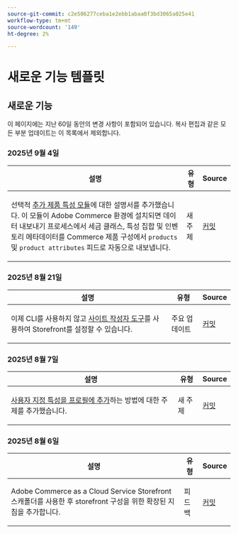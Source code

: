 ```yaml
---
source-git-commit: c2e506277ceba1e2ebb1abaa0f3bd3065a025e41
workflow-type: tm+mt
source-wordcount: '149'
ht-degree: 2%

---
```

# 새로운 기능 템플릿

## 새로운 기능

이 페이지에는 지난 60일 동안의 변경 사항이 포함되어 있습니다. 복사 편집과 같은 모든 부분 업데이트는 이 목록에서 제외합니다.

### 2025년 9월 4일

<table style="table-layout:auto;">
  <thead>
    <tr>
      <th>설명</th>
      <th>유형</th>
      <th>Source</th>
    </tr>
  </thead>
  <tbody>
    <tr>
      <td><p>선택적 <a href="https://experienceleague.adobe.com/en/docs/commerce/saas-data-export/extensibility/add-tax-attribute-set-inventory-attributes">추가 제품 특성 모듈</a>에 대한 설명서를 추가했습니다. 이 모듈이 Adobe Commerce 환경에 설치되면 데이터 내보내기 프로세스에서 세금 클래스, 특성 집합 및 인벤토리 메타데이터를 Commerce 제품 구성에서 <code class="language-plaintext highlighter-rouge">products</code> 및 <code class="language-plaintext highlighter-rouge">product attributes</code> 피드로 자동으로 내보냅니다.</p>
</td>
      <td>
        새 주제
      </td>
      <td><a href="https://github.com/AdobeDocs/commerce.en/commit/a77c6bd98622488214d89a077e1dfaa8338108fd">커밋</a></td>
    </tr>
  </tbody>
</table>

### 2025년 8월 21일

<table style="table-layout:auto;">
  <thead>
    <tr>
      <th>설명</th>
      <th>유형</th>
      <th>Source</th>
    </tr>
  </thead>
  <tbody>
    <tr>
      <td><p>이제 CLI를 사용하지 않고 <a href="https://experienceleague.adobe.com/en/docs/commerce/cloud-service/storefront">사이트 작성자 도구</a>를 사용하여 Storefront를 설정할 수 있습니다.</p>
</td>
      <td>
        주요 업데이트
      </td>
      <td><a href="https://github.com/AdobeDocs/commerce.en/commit/bf3954af26fba0aa943261a0673166c0537e692e">커밋</a></td>
    </tr>
  </tbody>
</table>

### 2025년 8월 7일

<table style="table-layout:auto;">
  <thead>
    <tr>
      <th>설명</th>
      <th>유형</th>
      <th>Source</th>
    </tr>
  </thead>
  <tbody>
    <tr>
      <td><p><a href="https://experienceleague.adobe.com/en/docs/commerce/data-connection/customize-data/custom-identities">사용자 지정 특성을 프로필에 추가</a>하는 방법에 대한 주제를 추가했습니다.</p>
</td>
      <td>
        새 주제
      </td>
      <td><a href="https://github.com/AdobeDocs/commerce.en/commit/403b15368c52f3965e65a9175c82c2f6cd1773bb">커밋</a></td>
    </tr>
  </tbody>
</table>

### 2025년 8월 6일

<table style="table-layout:auto;">
  <thead>
    <tr>
      <th>설명</th>
      <th>유형</th>
      <th>Source</th>
    </tr>
  </thead>
  <tbody>
    <tr>
      <td><p>Adobe Commerce as a Cloud Service Storefront 스캐폴더를 사용한 후 storefront 구성을 위한 확장된 지침을 추가합니다.</p>
</td>
      <td>
        피드백
      </td>
      <td><a href="https://github.com/AdobeDocs/commerce.en/commit/ad0c36006a01491aee1ca1643c6a3ab63f39f7e4">커밋</a></td>
    </tr>
  </tbody>
</table>
